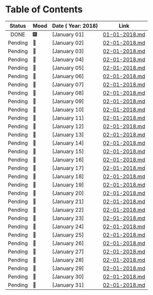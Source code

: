 # Table of Contents


|   Status    |   Mood  |   Date ( Year: 2018)         |   Link                           |
| :---------: | :------ | :--------------------------- | :------------------------------: |
|    DONE     | :fireworks: | [January 01]             |  [01-01-2018.md](01-01-2018.md)  |
|   Pending   | :notebook:  | [January 02]             |  [02-01-2018.md](02-01-2018.md)  |
|   Pending   | :notebook:  | [January 03]             |  [02-01-2018.md](03-01-2018.md)  |
|   Pending   | :notebook:  | [January 04]             |  [02-01-2018.md](04-01-2018.md)  |
|   Pending   | :notebook:  | [January 05]             |  [02-01-2018.md](05-01-2018.md)  |
|   Pending   | :notebook:  | [January 06]             |  [02-01-2018.md](06-01-2018.md)  |
|   Pending   | :notebook:  | [January 07]             |  [02-01-2018.md](07-01-2018.md)  |
|   Pending   | :notebook:  | [January 08]             |  [02-01-2018.md](08-01-2018.md)  |
|   Pending   | :notebook:  | [January 09]             |  [02-01-2018.md](09-01-2018.md)  |
|   Pending   | :notebook:  | [January 10]             |  [02-01-2018.md](10-01-2018.md)  |
|   Pending   | :notebook:  | [January 11]             |  [02-01-2018.md](11-01-2018.md)  |
|   Pending   | :notebook:  | [January 12]             |  [02-01-2018.md](12-01-2018.md)  |
|   Pending   | :notebook:  | [January 13]             |  [02-01-2018.md](13-01-2018.md)  |
|   Pending   | :notebook:  | [January 14]             |  [02-01-2018.md](14-01-2018.md)  |
|   Pending   | :notebook:  | [January 15]             |  [02-01-2018.md](15-01-2018.md)  |
|   Pending   | :notebook:  | [January 16]             |  [02-01-2018.md](16-01-2018.md)  |
|   Pending   | :notebook:  | [January 17]             |  [02-01-2018.md](17-01-2018.md)  |
|   Pending   | :notebook:  | [January 18]             |  [02-01-2018.md](18-01-2018.md)  |
|   Pending   | :notebook:  | [January 19]             |  [02-01-2018.md](19-01-2018.md)  |
|   Pending   | :notebook:  | [January 20]             |  [02-01-2018.md](20-01-2018.md)  |
|   Pending   | :notebook:  | [January 21]             |  [02-01-2018.md](21-01-2018.md)  |
|   Pending   | :notebook:  | [January 22]             |  [02-01-2018.md](22-01-2018.md)  |
|   Pending   | :notebook:  | [January 23]             |  [02-01-2018.md](23-01-2018.md)  |
|   Pending   | :notebook:  | [January 24]             |  [02-01-2018.md](24-01-2018.md)  |
|   Pending   | :notebook:  | [January 25]             |  [02-01-2018.md](25-01-2018.md)  |
|   Pending   | :notebook:  | [January 26]             |  [02-01-2018.md](26-01-2018.md)  |
|   Pending   | :notebook:  | [January 27]             |  [02-01-2018.md](27-01-2018.md)  |
|   Pending   | :notebook:  | [January 28]             |  [02-01-2018.md](28-01-2018.md)  |
|   Pending   | :notebook:  | [January 29]             |  [02-01-2018.md](29-01-2018.md)  |
|   Pending   | :notebook:  | [January 30]             |  [02-01-2018.md](30-01-2018.md)  |
|   Pending   | :notebook:  | [January 31]             |  [02-01-2018.md](31-01-2018.md)  |
